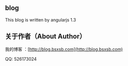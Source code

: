 blog
---

This blog is written by angularjs 1.3


关于作者（About Author）
-----
我的博客 ：[http://blog.bsxsb.com](http://blog.bsxsb.com)


QQ: 526173024
